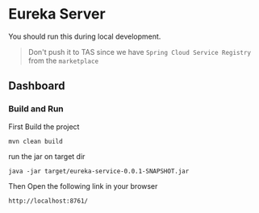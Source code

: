 
# Eureka Server

You should run this during local development. 
> Don't push it to TAS since we have `Spring Cloud Service Registry` from the `marketplace`

## Dashboard

### Build and Run
First Build the project 

```shell
mvn clean build
```

run the jar on target dir

```shell
java -jar target/eureka-service-0.0.1-SNAPSHOT.jar
```

Then Open the following link in your browser

```shell
http://localhost:8761/
```
